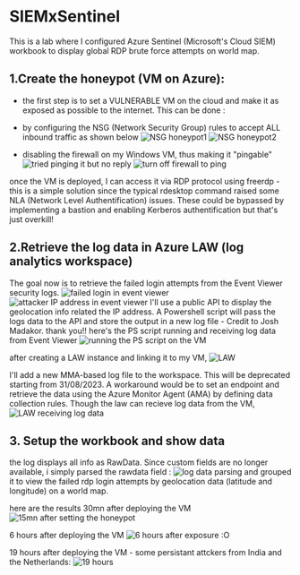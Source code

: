 # SIEMxSentinel

This is a lab where I configured Azure Sentinel (Microsoft's Cloud SIEM) workbook to display global RDP brute force attempts on world map.

## 1.Create the honeypot (VM on Azure):
- the first step is to set a VULNERABLE VM on the cloud and make it as exposed as possible to the internet.
This can be done :
* by configuring the NSG (Network Security Group) rules to accept ALL inbound traffic as shown below
![NSG honeypot1](https://github.com/tesnim5hamdouni/SIEMxSentinel/assets/121170828/545451e1-85ea-4e4b-a8b1-5e4e29e5e9db)
![NSG honeypot2](https://github.com/tesnim5hamdouni/SIEMxSentinel/assets/121170828/d8bf3947-51eb-445b-ab5b-aef96f4eadb3)

* disabling the firewall on my Windows VM, thus making it "pingable"
![tried pinging it but no reply](https://github.com/tesnim5hamdouni/SIEMxSentinel/assets/121170828/067dfc8e-3590-4319-85df-cd524e26db06)
![turn off firewall to ping](https://github.com/tesnim5hamdouni/SIEMxSentinel/assets/121170828/e2730f5d-46b3-4d16-83fa-fb09202024ba)

once the VM is deployed, I can access it via RDP protocol using freerdp - this is a simple solution since the typical rdesktop command raised some NLA (Network Level Authentification) issues. These could be bypassed by implementing a bastion and enabling Kerberos authentification but that's just overkill!
  
## 2.Retrieve the log data in Azure LAW (log analytics workspace)
The goal now is to retrieve the failed login attempts from the Event Viewer security logs.
![failed login in event viewer](https://github.com/tesnim5hamdouni/SIEMxSentinel/assets/121170828/5a7a1ef8-a3c7-4a09-9da1-da5376e96c41)
![attacker IP address in event viewer](https://github.com/tesnim5hamdouni/SIEMxSentinel/assets/121170828/c61d4e98-9185-4c62-a43a-ba55c6d8af6b)
I'll use a public API to display the geolocation info related the IP address. A Powershell script will pass the logs data to the API and store the output in a new log file - Credit to Josh Madakor. thank you!!
here's the PS script running and receiving log data from Event Viewer
![running the PS script on the VM](https://github.com/tesnim5hamdouni/SIEMxSentinel/assets/121170828/750e3784-eff8-4e5c-b5c0-42a7aa4e39f5)

after creating a LAW instance and linking it to my VM, 
![LAW](https://github.com/tesnim5hamdouni/SIEMxSentinel/assets/121170828/f2021d22-91ec-4c5a-8521-225e3608333a)

I'll add a new MMA-based log file to the workspace. This will be deprecated starting from 31/08/2023. A workaround would be to set an endpoint and retrieve the data using the Azure Monitor Agent (AMA) by defining data collection rules.
Though the law can recieve log data from the VM,
![LAW receiving log data](https://github.com/tesnim5hamdouni/SIEMxSentinel/assets/121170828/5c146480-7a49-48fc-bc9c-8d277b7ec970)


## 3. Setup the workbook and show data

the log displays all info as RawData. Since custom fields are no longer available, i simply parsed the rawdata field :
![log data parsing](https://github.com/tesnim5hamdouni/SIEMxSentinel/assets/121170828/d26bd498-7745-409c-aa79-26e377a8e569)
and grouped it to view the failed rdp login attempts by geolocation data (latitude and longitude) on a world map.

here are the results 30mn after deploying the VM
![15mn after setting the honeypot](https://github.com/tesnim5hamdouni/SIEMxSentinel/assets/121170828/862037bb-d537-4c57-ae7c-ca85386bdc53)

6 hours after deploying the VM
![6 hours after exposure :O](https://github.com/tesnim5hamdouni/SIEMxSentinel/assets/121170828/f1614559-2e69-445f-bffc-3114276d5af7)

19 hours after deploying the VM - some persistant attckers from India and the Netherlands:
![19 hours](https://github.com/tesnim5hamdouni/SIEMxSentinel/assets/121170828/43c0d337-8570-4b32-a7b6-ce76bca7122c)


